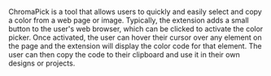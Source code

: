 ChromaPick is a tool that allows users to quickly and easily select and copy a color from a web page or image. Typically, the extension adds a small button to the user's web browser, which can be clicked to activate the color picker. Once activated, the user can hover their cursor over any element on the page and the extension will display the color code for that element. The user can then copy the code to their clipboard and use it in their own designs or projects. 
